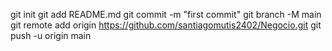 git init
git add README.md
git commit -m "first commit"
git branch -M main
git remote add origin https://github.com/santiagomutis2402/Negocio.git
git push -u origin main
